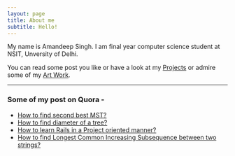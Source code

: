 ```yaml
---
layout: page
title: About me
subtitle: Hello! 
---
```


My name is Amandeep Singh. I am final year computer science student at NSIT, Unversity of Delhi.

You can read some post you like or have a look at my [Projects](https://amandeep511997.github.io/projects/) or admire some of my [Art Work](https://amandeep511997.github.io/artwork/).

___

### Some of my post on Quora -
- [How to find second best MST?](http://qr.ae/TU1Cbi)
- [How to find diameter of a tree?](http://qr.ae/TU1Cbc)
- [How to learn Rails in a Project oriented manner?](http://qr.ae/TU1Cb9)
- [How to find Longest Common Increasing Subsequence between two strings?](https://qr.ae/TUnOdN)
